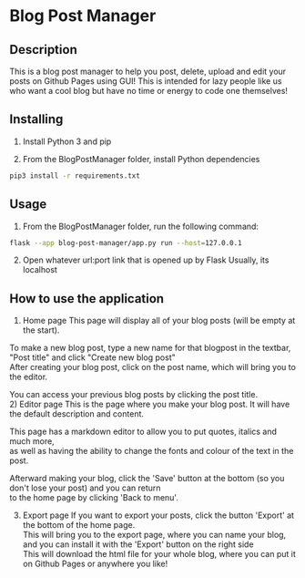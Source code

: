 # Blog Post Manager
## Description
This is a blog post manager to help you post, delete, upload and edit your posts on Github Pages using GUI! 
This is intended for lazy people like us who want a cool blog but have no time or energy to code one themselves!
## Installing
1) Install Python 3 and pip

2) From the BlogPostManager folder, install Python dependencies
```sh
pip3 install -r requirements.txt
```

## Usage
1) From the BlogPostManager folder, run the following command:
```sh
flask --app blog-post-manager/app.py run --host=127.0.0.1
```

2) Open whatever url:port link that is opened up by Flask 
Usually, its localhost

## How to use the application
1) Home page
This page will display all of your blog posts (will be empty at the start).  
  
To make a new blog post, type a new name for that blogpost in the textbar, "Post title" and click "Create new blog post"  
After creating your blog post, click on the post name, which will bring you to the editor.  

You can access your previous blog posts by clicking the post title.  
2) Editor page
This is the page where you make your blog post. It will have the default description and content.  

This page has a markdown editor to allow you to put quotes, italics and much more,  
as well as having the ability to change the fonts and colour of the text in the post.  

Afterward making your blog, click the 'Save' button at the bottom (so you don't lose your post) and you can return  
to the home page by clicking 'Back to menu'.  

3) Export page
If you want to export your posts, click the button 'Export' at the bottom of the home page.  
This will bring you to the export page, where you can name your blog, and you can install it with the 'Export' button on the right side  
This will download the html file for your whole blog, where you can put it on Github Pages or anywhere you like!
